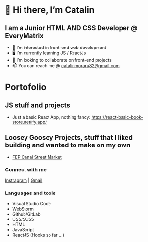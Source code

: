 # 👋 Hi there, I’m Catalin

## I am a Junior HTML AND CSS Developer @ EveryMatrix
- 👀 I’m interested in front-end web development
- 🖥️ I’m currently learning JS / ReactJs
- 💞️ I’m looking to collaborate on front-end projects
- 📫 You can reach me @ catalinmoraru82@gmail.com

# Portofolio

## JS stuff and projects
- Just a basic React App, nothing fancy: https://react-basic-book-store.netlify.app/

## Loosey Goosey Projects, stuff that I liked building and wanted to make on my own
- [FEP Canal Street Market](https://fep-calnal-street-market.vercel.app/)

### Connect with me
[Instragram](https://www.instagram.com/catmo.dev/) | [Gmail](catalinmoraru82@gmail.com)

### Languages and tools
- Visual Studio Code
- WebStorm
- Github/GitLab
- CSS/SCSS
- HTML
- JavaScript
- ReactJS (Hooks so far ...)

<!---
catalinmoraru82/catalinmoraru82 is a ✨ special ✨ repository because its `README.md` (this file) appears on your GitHub profile.
You can click the Preview link to take a look at your changes.
--->
